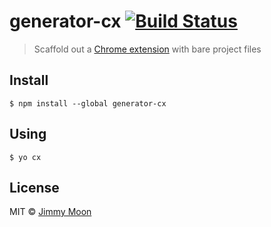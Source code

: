 # generator-cx [![Build Status](https://travis-ci.org/ragingwind/generator-cx.svg?branch=master)](https://travis-ci.org/ragingwind/generator-cx)

> Scaffold out a [Chrome extension](https://developer.chrome.com/extensions) with bare project files

## Install

```
$ npm install --global generator-cx
```

## Using

```
$ yo cx
```

## License

MIT © [Jimmy Moon](http://ragingwind.com)
